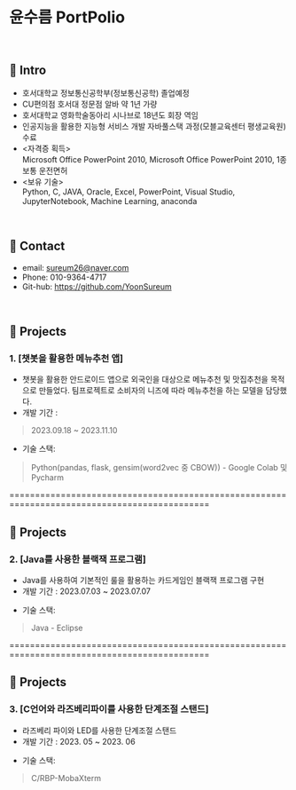 # 윤수름 PortPolio

</br>

## :pushpin: Intro
- 호서대학교 정보통신공학부(정보통신공학) 졸업예정
- CU편의점 호서대 정문점 알바 약 1년 가량
- 호서대학교 영화학술동아리 시나브로 18년도 회장 역임
- 인공지능을 활용한 지능형 서비스 개발 자바풀스택 과정(모블교육센터 평생교육원) 수료
- <자격증 획득>     
Microsoft Office PowerPoint 2010, Microsoft Office PowerPoint 2010, 1종 보통 운전면허
- <보유 기술>    
Python, C, JAVA, Oracle, Excel, PowerPoint, Visual Studio, JupyterNotebook, Machine Learning, anaconda


</br>

## :pushpin: Contact
- email: sureum26@naver.com
- Phone: 010-9364-4717
- Git-hub: https://github.com/YoonSureum

</br>

## :pushpin: Projects
### 1. [챗봇을 활용한 메뉴추천 앱]
- 챗봇을 활용한 안드로이드 앱으로 외국인을 대상으로 메뉴추천 및 맛집추천을 목적으로 만들었다. 팀프로젝트로 소비자의 니즈에 따라 메뉴추천을 하는 모델을 담당했다.
- 개발 기간 : 
>2023.09.18 ~ 2023.11.10
- 기술 스택:             
>Python(pandas, flask, gensim(word2vec 중 CBOW)) - Google Colab 및 Pycharm
>
                    
                    
=============================================================================================

## :pushpin: Projects
### 2. [Java를 사용한 블랙잭 프로그램]
- Java를 사용하여 기본적인 룰을 활용하는 카드게임인 블랙잭 프로그램 구현
- 개발 기간 : 2023.07.03 ~ 2023.07.07     
>
- 기술 스택:             
>Java - Eclipse
>
                    
                    
=============================================================================================

## :pushpin: Projects
### 3. [C언어와 라즈베리파이를 사용한 단계조절 스탠드]
- 라즈베리 파이와 LED를 사용한 단계조절 스탠드
- 개발 기간 : 2023. 05 ~ 2023. 06
>
- 기술 스택: 
>C/RBP-MobaXterm
>
